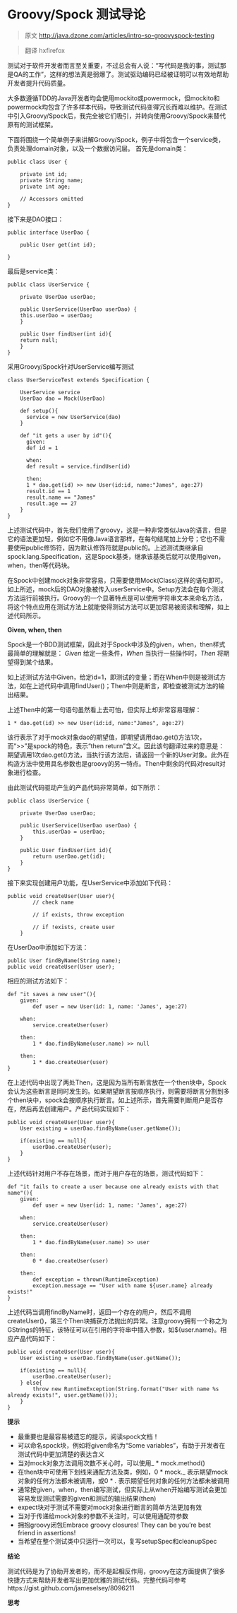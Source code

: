 Groovy/Spock 测试导论
=====================

>原文 http://java.dzone.com/articles/intro-so-groovyspock-testing

>翻译 hxfirefox

测试对于软件开发者而言至关重要，不过总会有人说：“写代码是我的事，测试那是QA的工作”，这样的想法真是弱爆了。测试驱动编码已经被证明可以有效地帮助开发者提升代码质量。

大多数遵循TDD的Java开发者均会使用mockito或powermock，但mockito和powermock均包含了许多样本代码，导致测试代码变得冗长而难以维护。在测试中引入Groovy/Spock后，我完全被它们吸引，并转向使用Groovy/Spock来替代原有的测试框架。

下面将围绕一个简单例子来讲解Groovy/Spock，例子中将包含一个service类，负责处理domain对象，以及一个数据访问层。
首先是domain类：

```
public class User {

    private int id;
    private String name;
    private int age;

    // Accessors omitted
}
```
接下来是DAO接口：

```
public interface UserDao {

    public User get(int id);

}
```
最后是service类：

```
public class UserService {

    private UserDao userDao;
    
    public UserService(UserDao userDao) {
    this.userDao = userDao;
    }
    
    public User findUser(int id){
    return null;
    }
}
```
采用Groovy/Spock针对UserService编写测试

```
class UserServiceTest extends Specification {

    UserService service
    UserDao dao = Mock(UserDao)

    def setup(){
      service = new UserService(dao)
    }

    def "it gets a user by id"(){
      given:
      def id = 1

      when:
      def result = service.findUser(id)

      then:
      1 * dao.get(id) >> new User(id:id, name:"James", age:27)
      result.id == 1
      result.name == "James"
      result.age == 27
    }
}
```
上述测试代码中，首先我们使用了groovy，这是一种非常类似Java的语言，但是它的语法更加轻，例如它不用像Java语言那样，在每句结尾加上分号；它也不需要使用public修饰符，因为默认修饰符就是public的。上述测试类继承自spock.lang.Specification，这是Spock基类，继承该基类后就可以使用given，when，then等代码块。

在Spock中创建mock对象非常容易，只需要使用Mock(Class)这样的语句即可。如上所述，mock后的DAO对象被传入userService中。Setup方法会在每个测试方法运行前被执行。Groovy的一个显著特点是可以使用字符串文本来命名方法，将这个特点应用在测试方法上就能使得测试方法可以更加容易被阅读和理解，如上述代码所示。

**Given, when, then**

Spock是一个BDD测试框架，因此对于Spock中涉及的given，when，then样式最简单的理解就是：
*Given* 给定一些条件，*When* 当执行一些操作时，*Then* 将期望得到某个结果。

如上述测试方法中Given，给定id=1，即测试的变量；而在When中则是被测试方法，如在上述代码中调用findUser()；Then中则是断言，即检查被测试方法的输出结果。

上述Then中的第一句语句虽然看上去可怕，但实际上却非常容易理解：

```
1 * dao.get(id) >> new User(id:id, name:"James", age:27)
```
该行表示了对于mock对象dao的期望值，即期望调用dao.get()方法1次，而“>>”是spock的特色，表示“then return”含义。因此该句翻译过来的意思是：期望调用1次dao.get()方法，当执行该方法后，请返回一个新的User对象。此外在构造方法中使用具名参数也是groovy的另一特点。Then中剩余的代码对result对象进行检查。

由此测试代码驱动产生的产品代码非常简单，如下所示：

```
public class UserService {

    private UserDao userDao;
    
    public UserService(UserDao userDao) {
        this.userDao = userDao;
    }
    
    public User findUser(int id){
        return userDao.get(id);
    }
}
```

接下来实现创建用户功能，在UserService中添加如下代码：

```
public void createUser(User user){
        // check name

        // if exists, throw exception

        // if !exists, create user
    }
```
在UserDao中添加如下方法：

```
public User findByName(String name);
public void createUser(User user);
```
相应的测试方法如下：

```
def "it saves a new user"(){
    given:
        def user = new User(id: 1, name: 'James', age:27)
    
    when:
        service.createUser(user)
    
    then:
        1 * dao.findByName(user.name) >> null
    
    then:
        1 * dao.createUser(user)
}
```
在上述代码中出现了两处Then，这是因为当所有断言放在一个then块中，Spock会认为这些断言是同时发生的。如果期望断言按顺序执行，则需要将断言分割到多个then块中，spock会按顺序执行断言。如上述所示，首先需要判断用户是否存在，然后再去创建用户。产品代码实现如下：

```
public void createUser(User user){
    User existing = userDao.findByName(user.getName());
    
    if(existing == null){
        userDao.createUser(user);
    }
}
```

上述代码针对用户不存在场景，而对于用户存在的场景，测试代码如下：

```
def "it fails to create a user because one already exists with that name"(){
    given:
        def user = new User(id: 1, name: 'James', age:27)
    
    when:
        service.createUser(user)
    
    then:
        1 * dao.findByName(user.name) >> user
    
    then:
        0 * dao.createUser(user)
    
    then:
        def exception = thrown(RuntimeException)
        exception.message == "User with name ${user.name} already exists!"
}
```
上述代码当调用findByName时，返回一个存在的用户，然后不调用createUser()，第三个Then块捕获方法抛出的异常。注意groovy拥有一个称之为GStrings的特征，该特征可以在引用的字符串中插入参数，如${user.name}。相应产品代码如下：

```
public void createUser(User user){
    User existing = userDao.findByName(user.getName());
    
    if(existing == null){
        userDao.createUser(user);
    } else{
        throw new RuntimeException(String.format("User with name %s already exists!", user.getName()));
    }
}
```

**提示**

- 最重要也是最容易被遗忘的提示，阅读spock文档！
- 可以命名spock块，例如将given命名为“Some variables”，有助于开发者在测试代码中更加清楚的表达含义
- 当对mock对象方法调用次数不关心时，可以使用_ * mock.method()
- 在then块中可使用下划线来通配方法及类，例如，0 * mock._ 表示期望mock对象的任何方法都未被调用，或0 * _._ 表示期望任何对象的任何方法都未被调用
- 通常按given，when，then编写测试，但实际上从when开始编写测试会更加容易发现测试需要的given和测试的输出结果(then) 
- expect块对于测试不需要对mock对象进行断言的简单方法更加有效
- 当对于传递给mock对象的参数不关注时，可以使用通配符参数
- 拥抱groovy闭包Embrace  groovy closures!  They can be you’re best friend in assertions!
- 当希望在整个测试类中只运行一次可以，复写setupSpec和cleanupSpec

**结论**

测试代码是为了协助开发者的，而不是起相反作用，groovy在这方面提供了很多快捷方式来帮助开发者写出更加优雅的测试代码。完整代码可参考https://gist.github.com/jameselsey/8096211

**思考**


